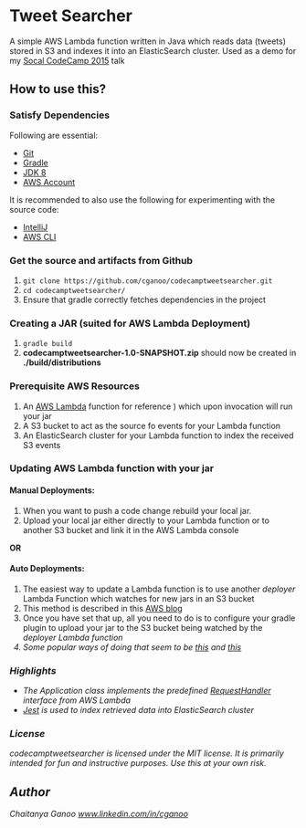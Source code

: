 Tweet Searcher
========

A simple AWS Lambda function written in Java which reads data (tweets) stored in S3 and indexes it into an ElasticSearch cluster.
Used as a demo for my [Socal CodeCamp 2015](http://socalcodecamp.net/) talk

## How to use this?

### Satisfy Dependencies

Following are essential:

* [Git](http://git-scm.com/downloads)
* [Gradle](https://gradle.org/)
* [JDK 8](http://www.oracle.com/technetwork/java/javase/downloads/jdk8-downloads-2133151.html)
* [AWS Account](http://docs.aws.amazon.com/cli/latest/userguide/cli-chap-getting-set-up.html#cli-signup)

It is recommended to also use the following for experimenting with the source code:

* [IntelliJ](https://www.jetbrains.com/idea/)
* [AWS CLI](http://docs.aws.amazon.com/cli/latest/userguide/installing.html)

### Get the source and artifacts from Github

1. `git clone https://github.com/cganoo/codecamptweetsearcher.git`
2. `cd codecamptweetsearcher/`
3. Ensure that gradle correctly fetches dependencies in the project

### Creating a JAR (suited for AWS Lambda Deployment)
1. `gradle build`
2. <b>codecamptweetsearcher-1.0-SNAPSHOT.zip</b> should now be created in <b>./build/distributions</b>

### Prerequisite AWS Resources
1. An [AWS Lambda](http://docs.aws.amazon.com/lambda/latest/dg/java-gs.html) function for reference
) which upon invocation will run your jar
2. A S3 bucket to act as the source fo events for your Lambda function
3. An ElasticSearch cluster for your Lambda function to index the received S3 events

### Updating AWS Lambda function with your jar

#### Manual Deployments:
1. When you want to push a code change rebuild your local jar.
2. Upload your local jar either directly to your Lambda function or to another S3 bucket and link it in the AWS Lambda console

<b>OR</b>
#### Auto Deployments:
1. The easiest way to update a Lambda function is to use another <i>deployer</i> Lambda Function which watches for new jars in an S3 bucket
2. This method is described in this [AWS blog](https://aws.amazon.com/blogs/compute/new-deployment-options-for-aws-lambda/)
3. Once you have set that up, all you need to do is to configure your gradle plugin to upload your jar to the S3 bucket being watched by the <i>deployer<i> Lambda function
4. Some popular ways of doing that seem to be [this](https://github.com/literalice/gradle-aws-s3-sync) and [this](https://github.com/classmethod-aws/gradle-aws-plugin)

### Highlights

* The Application class implements the predefined [RequestHandler](http://docs.aws.amazon.com/lambda/latest/dg/java-handler-using-predefined-interfaces.html) interface from AWS Lambda
* [Jest](https://github.com/searchbox-io/Jest) is used to index retrieved data into ElasticSearch cluster

### License

codecamptweetsearcher is licensed under the MIT license. It is primarily intended for fun and instructive purposes.
Use this at your own risk.

## Author

Chaitanya Ganoo
www.linkedin.com/in/cganoo
